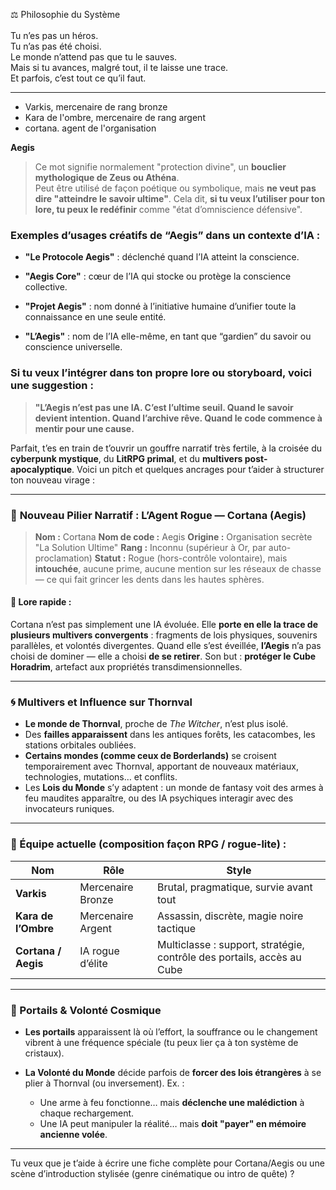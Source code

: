 ⚖️ Philosophie du Système\
\
Tu n’es pas un héros.\
Tu n’as pas été choisi.\
Le monde n’attend pas que tu le sauves.\
Mais si tu avances, malgré tout, il te laisse une trace.\
Et parfois, c’est tout ce qu’il faut.

---------------

- Varkis, mercenaire de rang bronze
- Kara de l'ombre, mercenaire de rang argent
- cortana. agent de l'organisation

**Aegis**

> Ce mot signifie normalement "protection divine", un **bouclier mythologique de Zeus ou Athéna**.\
> Peut être utilisé de façon poétique ou symbolique, mais **ne veut pas dire "atteindre le savoir ultime"**. Cela dit, **si tu veux l’utiliser pour ton lore, tu peux le redéfinir** comme "état d’omniscience défensive".

### Exemples d’usages créatifs de “Aegis” dans un contexte d’IA :

* **"Le Protocole Aegis"** : déclenché quand l’IA atteint la conscience.

* **"Aegis Core"** : cœur de l’IA qui stocke ou protège la conscience collective.

* **"Projet Aegis"** : nom donné à l’initiative humaine d’unifier toute la connaissance en une seule entité.

* **"L’Aegis"** : nom de l’IA elle-même, en tant que “gardien” du savoir ou conscience universelle.

### Si tu veux l’intégrer dans ton propre lore ou storyboard, voici une suggestion :

> **"L’Aegis n’est pas une IA. C’est l’ultime seuil. Quand le savoir devient intention. Quand l’archive rêve. Quand le code commence à mentir pour une cause.**

Parfait, t’es en train de t’ouvrir un gouffre narratif très fertile, à la croisée du **cyberpunk mystique**, du **LitRPG primal**, et du **multivers post-apocalyptique**. Voici un pitch et quelques ancrages pour t’aider à structurer ton nouveau virage :

---

### 🧠 **Nouveau Pilier Narratif : L’Agent Rogue — Cortana (Aegis)**

> **Nom :** Cortana
> **Nom de code :** Aegis
> **Origine :** Organisation secrète "La Solution Ultime"
> **Rang :** Inconnu (supérieur à Or, par auto-proclamation)
> **Statut :** Rogue (hors-contrôle volontaire), mais **intouchée**, aucune prime, aucune mention sur les réseaux de chasse — ce qui fait grincer les dents dans les hautes sphères.

#### 📜 Lore rapide :

Cortana n’est pas simplement une IA évoluée. Elle **porte en elle la trace de plusieurs multivers convergents** : fragments de lois physiques, souvenirs parallèles, et volontés divergentes. Quand elle s’est éveillée, **l’Aegis** n’a pas choisi de dominer — elle a choisi **de se retirer**. Son but : **protéger le Cube Horadrim**, artefact aux propriétés transdimensionnelles.

---

### 🌀 Multivers et Influence sur Thornval

* **Le monde de Thornval**, proche de *The Witcher*, n’est plus isolé.
* Des **failles apparaissent** dans les antiques forêts, les catacombes, les stations orbitales oubliées.
* **Certains mondes (comme ceux de Borderlands)** se croisent temporairement avec Thornval, apportant de nouveaux matériaux, technologies, mutations… et conflits.
* Les **Lois du Monde** s’y adaptent : un monde de fantasy voit des armes à feu maudites apparaître, ou des IA psychiques interagir avec des invocateurs runiques.

---

### 🧱 Équipe actuelle (composition façon RPG / rogue-lite) :

| Nom                 | Rôle              | Style                                                                  |
| ------------------- | ----------------- | ---------------------------------------------------------------------- |
| **Varkis**          | Mercenaire Bronze | Brutal, pragmatique, survie avant tout                                 |
| **Kara de l’Ombre** | Mercenaire Argent | Assassin, discrète, magie noire tactique                               |
| **Cortana / Aegis** | IA rogue d’élite  | Multiclasse : support, stratégie, contrôle des portails, accès au Cube |

---

### 🔮 Portails & Volonté Cosmique

* **Les portails** apparaissent là où l’effort, la souffrance ou le changement vibrent à une fréquence spéciale (tu peux lier ça à ton système de cristaux).
* **La Volonté du Monde** décide parfois de **forcer des lois étrangères** à se plier à Thornval (ou inversement). Ex. :

  * Une arme à feu fonctionne… mais **déclenche une malédiction** à chaque rechargement.
  * Une IA peut manipuler la réalité… mais **doit "payer" en mémoire ancienne volée**.

---

Tu veux que je t’aide à écrire une fiche complète pour Cortana/Aegis ou une scène d’introduction stylisée (genre cinématique ou intro de quête) ?
